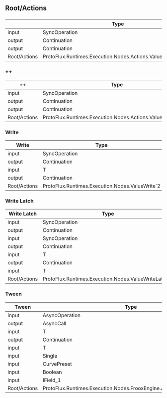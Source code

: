 <!-----------------------------------------------------------------------+
 ! This file has been generated using a script. Do not edit it manually. !
 ! Edit the individual node pages instead.                               !
 +----------------------------------------------------------------------->

## Root/Actions

###   

<!-- ProtofluxNode:start -->
|    | Type | Label |
| --- | ---- | ----- |
| input | SyncOperation | * |
| output | Continuation | OnWritten |
| output | Continuation | OnFail |
| Root/Actions | ProtoFlux.Runtimes.Execution.Nodes.Actions.ValueDecrement\`2 |  |
<!-- ProtofluxNode:end -->


### ++

<!-- ProtofluxNode:start -->
| ++ | Type | Label |
| --- | ---- | ----- |
| input | SyncOperation | * |
| output | Continuation | OnWritten |
| output | Continuation | OnFail |
| Root/Actions | ProtoFlux.Runtimes.Execution.Nodes.Actions.ValueIncrement\`2 |  |
<!-- ProtofluxNode:end -->


### Write

<!-- ProtofluxNode:start -->
| Write | Type | Label |
| --- | ---- | ----- |
| input | SyncOperation | * |
| output | Continuation | OnWritten |
| input | T | Value |
| output | Continuation | OnFail |
| Root/Actions | ProtoFlux.Runtimes.Execution.Nodes.ValueWrite\`2 |  |
<!-- ProtofluxNode:end -->


### Write Latch

<!-- ProtofluxNode:start -->
| Write Latch | Type | Label |
| --- | ---- | ----- |
| input | SyncOperation | Set |
| output | Continuation | OnSet |
| input | SyncOperation | Reset |
| output | Continuation | OnReset |
| input | T | SetValue |
| output | Continuation | OnFail |
| input | T | ResetValue |
| Root/Actions | ProtoFlux.Runtimes.Execution.Nodes.ValueWriteLatch\`2 |  |
<!-- ProtofluxNode:end -->


### Tween

<!-- ProtofluxNode:start -->
| Tween | Type | Label |
| --- | ---- | ----- |
| input | AsyncOperation | * |
| output | AsyncCall | OnStarted |
| input | T | To |
| output | Continuation | OnDone |
| input | T | From |
| input | Single | Duration |
| input | CurvePreset | Curve |
| input | Boolean | ProportionalDuration |
| input | IField_1 | Target |
| Root/Actions | ProtoFlux.Runtimes.Execution.Nodes.FrooxEngine.Animation.TweenValue\`1 |  |
<!-- ProtofluxNode:end -->


